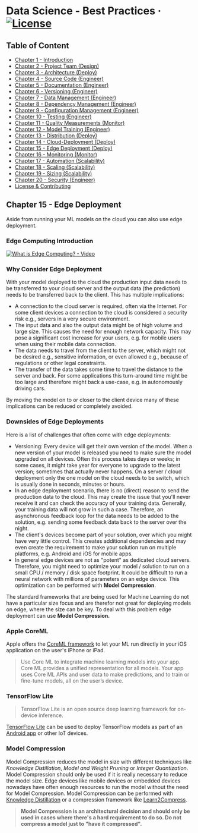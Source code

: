 # Data Science - Best Practices &middot; [![License](https://img.shields.io/badge/license-CC%20BY%204.0-blue)](./LICENSE.txt)

## Table of Content

- [Chapter 1 - Introduction](./readme.md#chapter-1---introduction)
- [Chapter 2 - Project Team (Design)](./project_team.md#chapter-2---project-team)
- [Chapter 3 - Architecture (Deploy)](./architecture.md#chapter-3---architecture)
- [Chapter 4 - Source Code (Engineer)](./source_code.md#chapter-4---source-code)
- [Chapter 5 - Documentation (Engineer)](./documentation.md#chapter-5---documentation)
- [Chapter 6 - Versioning (Engineer)](./versioning.md#chapter-6---versioning)
- [Chapter 7 - Data Management (Engineer)](./data_management.md#chapter-7---data-management)
- [Chapter 8 - Dependency Management (Engineer)](./dependency_management.md#chapter-8---dependency-management)
- [Chapter 9 - Configuration Management (Engineer)](./configuration_management.md#chapter-9---configuration-management)
- [Chapter 10 - Testing (Engineer)](./testing.md#chapter-10---testing)
- [Chapter 11 - Quality Measurements (Monitor)](./quality_measurements.md#chapter-11---quality-measurements)
- [Chapter 12 - Model Training (Engineer)](./model_training.md#chapter-12---model-training)
- [Chapter 13 - Distribution (Deploy)](./distribution.md#chapter-13---distribution)
- [Chapter 14 - Cloud-Deployment (Deploy)](./cloud_deployment.md#chapter-14---cloud-deployment)
- [Chapter 15 - Edge Deployment (Deploy)](./edge_deployment.md#chapter-15---edge-deployment)
- [Chapter 16 - Monitoring (Monitor)](./monitoring.md#chapter-16---monitoring)
- [Chapter 17 - Automation (Scalability)](./automation.md#chapter-17---automation)
- [Chapter 18 - Scaling (Scalability)](./scaling.md#chapter-18---scaling)
- [Chapter 19 - Sizing (Scalability)](./sizing.md#chapter-19---sizing)
- [Chapter 20 - Security (Engineer)](./security.md#chapter-20---security)
- [License & Contributing](./license.md)

## Chapter 15 - Edge Deployment

Aside from running your ML models on the cloud you can also use edge deployment.

### Edge Computing Introduction

[![What is Edge Computing? - Video](https://img.youtube.com/vi/cEOUeItHDdo/0.jpg)](https://www.youtube.com/watch?v=cEOUeItHDdo)

### Why Consider Edge Deployment

With your model deployed to the cloud the production input data needs to be transferred to your cloud server and the output data (the prediction) needs to be transferred back to the client.
This has multiple implications:

- A connection to the cloud server is required, often via the Internet.
For some client devices a connection to the cloud is considered a security risk e.g., servers in a very secure environment.
- The input data and also the output data might be of high volume and large size.
This causes the need for enough network capacity.
This may pose a significant cost increase for your users, e.g. for mobile users when using their mobile data connection.
- The data needs to travel from the client to the server, which might not be desired e.g., sensitive information, or even allowed e.g., because of regulations or other legal constraints.
- The transfer of the data takes some time to travel the distance to the server and back.
For some applications this turn-around time might be too large and therefore might back a use-case, e.g. in autonomously driving cars.

By moving the model on to or closer to the client device many of these implications can be reduced or completely avoided.

### Downsides of Edge Deployments

Here is a list of challenges that often come with edge deployments:

- Versioning: Every device will get their own version of the model.
When a new version of your model is released you need to make sure the model upgraded on all devices.
Often this process takes days or weeks; in some cases, it might take year for everyone to upgrade to the latest version; sometimes that actually never happens.
On a server / cloud deployment only the one model on the cloud needs to be switch, which is usually done in seconds, minutes or hours.
- In an edge deployment scenario, there is no (direct) reason to send the production data to the cloud.
This may create the issue that you'll never receive it and can  check the accuracy of your training data.
Generally, your training data will not grow in such a case.
Therefore, an asynchronous feedback loop for the data needs to be added to the solution, e.g. sending some feedback data back to the server over the night.
- The client's devices become part of your solution, over which you might have very little control.
This creates additional dependencies and may even create the requirement to make your solution run on multiple platforms, e.g. Android and iOS for mobile apps.
- In general edge devices are not as "potent" as dedicated cloud servers. Therefore, you might need to optimize your model / solution to run on a small CPU / memory / disk space footprint. It could be difficult to run a neural network with millions of parameters on an edge device. This optimization can be performed with **Model Compression**.

The standard frameworks that are being used for Machine Learning do not have a particular size focus and are therefor not great for deploying models on edge, where the size can be key. To deal with this problem edge deployment can use **Model Compression.** 

### Apple CoreML

Apple offers the [CoreML framework](https://developer.apple.com/documentation/coreml) to let your ML run directly in your iOS application on the user's iPhone or iPad.

> Use Core ML to integrate machine learning models into your app. Core ML provides a unified representation for all models.
> Your app uses Core ML APIs and user data to make predictions, and to train or fine-tune models, all on the user’s device.

### TensorFlow Lite

> TensorFlow Lite is an open source deep learning framework for on-device inference.

[TensorFlow Lite](https://www.tensorflow.org/lite) can be used to deploy TensorFlow models as part of an [Android app](https://developer.android.com/ml) or other IoT devices.

### Model Compression

Model Compression reduces the model in size with different techniques like *Knowledge Distillation*, *Model and Weight Pruning* or *Integer Quantization*. Model Compression should only be used if it is really necessary to reduce the model size. Edge devices like mobile devices or embedded devices nowadays have often enough resources to run the model without the need for Model Compression. Model Compression can be performed with [Knowledge Distillation](https://arxiv.org/abs/1503.02531) or a compression framework like [Learn2Compress](https://ai.googleblog.com/2018/05/custom-on-device-ml-models.html).

>**Model Compression is an architectural decision and should only be used in cases where there's a hard requirement to do so. Do not compress a model just to "have it compressed".**